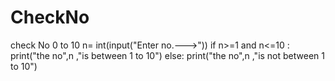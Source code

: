 # CheckNo
check No 0 to 10
n= int(input("Enter no.--->"))
if n>=1 and n<=10 :
    print("the no",n ,"is between 1 to 10")
else:
    print("the no",n ,"is not between 1 to 10")
    
